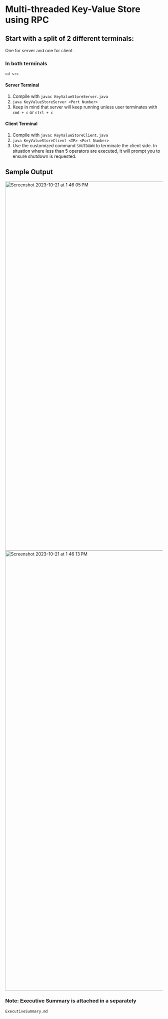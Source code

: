 # Multi-threaded Key-Value Store using RPC

## Start with a split of 2 different terminals:
One for server and one for client.

### In both terminals
`cd src`

#### Server Terminal
1. Compile with `javac KeyValueStoreServer.java`
3. `java KeyValueStoreServer <Port Number>` 
4. Keep in mind that server will keep running unless user terminates with `cmd + c` or `ctrl + c`

#### Client Terminal
1. Compile with `javac KeyValueStoreClient.java`
2. `java KeyValueStoreClient <IP> <Port Number>`
3. Use the customized command `SHUTDOWN` to terminate the client side. In situation where less than 5 operators are executed, it will prompt you to ensure shutdown is requested.

## Sample Output
<img width="1176" alt="Screenshot 2023-10-21 at 1 46 05 PM" src="https://github.com/amandaay/MultithreadRPC/assets/58647320/a7d8757b-690f-4e8f-bbcd-5d75bdabe760">
<img width="1402" alt="Screenshot 2023-10-21 at 1 46 13 PM" src="https://github.com/amandaay/MultithreadRPC/assets/58647320/c2ae329c-e571-45fd-835e-41a5c28a3e87">

### Note: Executive Summary is attached in a separately
`ExecutiveSummary.md`
